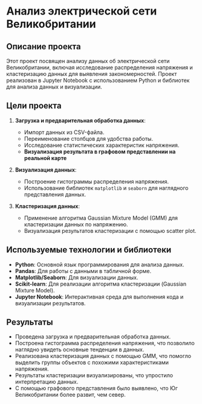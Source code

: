 # Анализ электрической сети Великобритании

## Описание проекта
Этот проект посвящен анализу данных об электрической сети Великобритании, включая исследование распределения напряжения и кластеризацию данных для выявления закономерностей. Проект реализован в Jupyter Notebook с использованием Python и библиотек для анализа данных и визуализации.

## Цели проекта
1. **Загрузка и предварительная обработка данных**:
   - Импорт данных из CSV-файла.
   - Переименование столбцов для удобства работы.
   - Исследование статистических характеристик напряжения.
   - **Визуализация результата в графовом представлении на реальной карте**
     
2. **Визуализация данных**:
   - Построение гистограммы распределения напряжения.
   - Использование библиотек `matplotlib` и `seaborn` для наглядного представления данных.

3. **Кластеризация данных**:
   - Применение алгоритма Gaussian Mixture Model (GMM) для кластеризации данных по напряжению.
   - Визуализация результатов кластеризации с помощью scatter plot.

## Используемые технологии и библиотеки
- **Python**: Основной язык программирования для анализа данных.
- **Pandas**: Для работы с данными в табличной форме.
- **Matplotlib/Seaborn**: Для визуализации данных.
- **Scikit-learn**: Для реализации алгоритма кластеризации (Gaussian Mixture Model).
- **Jupyter Notebook**: Интерактивная среда для выполнения кода и визуализации результатов.

## Результаты
- Проведена загрузка и предварительная обработка данных.
- Построена гистограмма распределения напряжения, что позволило наглядно увидеть основные тенденции в данных.
- Реализована кластеризация данных с помощью GMM, что помогло выделить группы объектов с похожими характеристиками напряжения.
- Результаты кластеризации визуализированы, что упростило интерпретацию данных.
- С помощью графового представления было выявлено, что Юг Великобритании более развит, чем север. 
